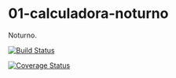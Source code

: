 01-calculadora-noturno
======================

Noturno.

[![Build Status](https://travis-ci.org/danielfs/01-calculadora-noturno.svg?branch=master)](https://travis-ci.org/danielfs/01-calculadora-noturno)

[![Coverage Status](https://img.shields.io/coveralls/danielfs/01-calculadora-noturno.svg)](https://coveralls.io/r/danielfs/01-calculadora-noturno?branch=master)
